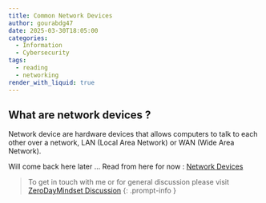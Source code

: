 ```yaml
---
title: Common Network Devices
author: gourabdg47
date: 2025-03-30T18:05:00
categories:
  - Information
  - Cybersecurity
tags:
  - reading
  - networking
render_with_liquid: true
---
```

## What are network devices ?
Network device are hardware devices that allows computers to talk to each other over a network, LAN (Local Area Network) or WAN (Wide Area Network).

Will come back here later ...
Read from here for now : [Network Devices](https://library.mosse-institute.com/articles/2022/05/common-network-devices-you-need-to-know/common-network-devices-you-need-to-know.html#common-network-devices-you-need-to-know)




> To get in touch with me or for general discussion please visit [ZeroDayMindset Discussion](https://github.com/orgs/X3N0-G0D/discussions/1) 
{: .prompt-info }